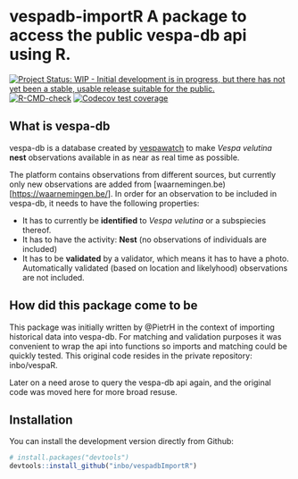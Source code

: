 # vespadb-importR A package to access the public vespa-db api using R.

<!-- badges: start -->

[![Project Status: WIP - Initial development is in progress, but there has not yet been a stable, usable release suitable for the public.](https://www.repostatus.org/badges/latest/wip.svg)](https://www.repostatus.org/#wip)
[![R-CMD-check](https://github.com/inbo/vespadbImportR/actions/workflows/R-CMD-check.yaml/badge.svg)](https://github.com/inbo/vespadbImportR/actions/workflows/R-CMD-check.yaml)
[![Codecov test coverage](https://codecov.io/gh/inbo/vespadbImportR/graph/badge.svg)](https://app.codecov.io/gh/inbo/vespadbImportR)
<!-- badges: end -->

## What is vespa-db

vespa-db is a database created by [vespawatch](https://vespawatch.be/en/) to make *Vespa velutina* **nest** observations available in as near as real time as possible.

The platform contains observations from different sources, but currently only new observations are added from [waarnemingen.be)[<https://waarnemingen.be/>]. In order for an observation to be included in vespa-db, it needs to have the following properties:

-   It has to currently be **identified** to *Vespa velutina* or a subspiecies thereof.
-   It has to have the activity: **Nest** (no observations of individuals are included)
-   It has to be **validated** by a validator, which means it has to have a photo. Automatically validated (based on location and likelyhood) observations are not included.

## How did this package come to be

This package was initially written by @PietrH in the context of importing historical data into vespa-db. For matching and validation purposes it was convenient to wrap the api into functions so imports and matching could be quickly tested. This original code resides in the private repository: inbo/vespaR.

Later on a need arose to query the vespa-db api again, and the original code was moved here for more broad resuse.

## Installation

You can install the development version directly from Github:

``` r
# install.packages("devtools")
devtools::install_github("inbo/vespadbImportR")
```
